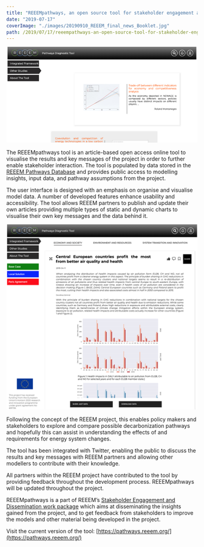 ```yaml
---
title: "REEEMpathways, an open source tool for stakeholder engagement and pathway diagnostics"
date: "2019-07-17"
coverImage: "./images/20190910_REEEM_final_news_Booklet.jpg"
path: /2019/07/17/reeempathways-an-open-source-tool-for-stakeholder-engagement-and-pathway-diagnostics/
---
```


![REEEMpathways screenshot](./images/REEEMpathways-tool_Screenshot1_720x360.jpg)

The REEEMpathways tool is an article-based open access online tool to visualise the results and key messages of the project in order to further enable stakeholder interaction. The tool is populated by data stored in the [REEEM Pathways Database](https://www.reeem.org/wp-content/uploads/2019/05/REEEM-D6.5.pdf) and provides public access to modelling insights, input data, and pathway assumptions from the project.

The user interface is designed with an emphasis on organise and visualise model data. A number of developed features enhance usability and accessibility. The tool allows REEEM partners to publish and update their own articles providing multiple types of static and dynamic charts to visualise their own key messages and the data behind it.

![REEEMpathways screenshot](./images/REEEMpathways-tool_Screenshot2.png)

Following the concept of the REEEM project, this enables policy makers and stakeholders to explore and compare possible decarbonization pathways and hopefully this can assist in understanding the effects of and requirements for energy system changes.

The tool has been integrated with Twitter, enabling the public to discuss the results and key messages with REEEM partners and allowing other modellers to contribute with their knowledge.

All partners within the REEEM project have contributed to the tool by providing feedback throughout the development process. REEEMpathways will be updated throughout the project.

REEEMpathways is a part of REEEM’s [Stakeholder Engagement and Dissemination work package](https://www.reeem.org/index.php/work-packages/) which aims at disseminating the insights gained from the project, and to get feedback from stakeholders to improve the models and other material being developed in the project.

Visit the current version of the tool: [https://pathways.reeem.org/](https://pathways.reeem.org/)
